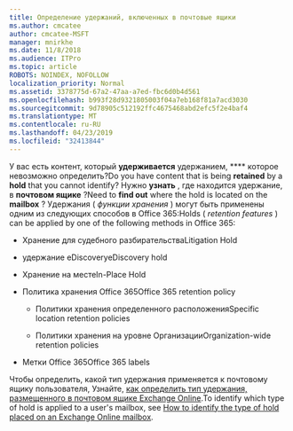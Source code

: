 ```yaml
---
title: Определение удержаний, включенных в почтовые ящики
ms.author: cmcatee
author: cmcatee-MSFT
manager: mnirkhe
ms.date: 11/8/2018
ms.audience: ITPro
ms.topic: article
ROBOTS: NOINDEX, NOFOLLOW
localization_priority: Normal
ms.assetid: 3378775d-67a2-47aa-a7ed-fbc6d0b4d561
ms.openlocfilehash: b993f28d9321805003f04a7eb168f81a7acd3030
ms.sourcegitcommit: 9d78905c512192ffc4675468abd2efc5f2e4baf4
ms.translationtype: MT
ms.contentlocale: ru-RU
ms.lasthandoff: 04/23/2019
ms.locfileid: "32413844"
---
```

<span data-ttu-id="b2eff-102">У вас есть контент, который **удерживается** удержанием, \*\*\*\* которое невозможно определить?</span><span class="sxs-lookup"><span data-stu-id="b2eff-102">Do you have content that is being **retained** by a **hold** that you cannot identify?</span></span> <span data-ttu-id="b2eff-103">Нужно **узнать** , где находится удержание, в **почтовом ящике** ?</span><span class="sxs-lookup"><span data-stu-id="b2eff-103">Need to **find out** where the hold is located on the **mailbox** ?</span></span> <span data-ttu-id="b2eff-104">Удержания ( *функции хранения* ) могут быть применены одним из следующих способов в Office 365:</span><span class="sxs-lookup"><span data-stu-id="b2eff-104">Holds (  *retention features*  ) can be applied by one of the following methods in Office 365:</span></span> 
  
- <span data-ttu-id="b2eff-105">Хранение для судебного разбирательства</span><span class="sxs-lookup"><span data-stu-id="b2eff-105">Litigation Hold</span></span> 
    
- <span data-ttu-id="b2eff-106">удержание eDiscovery</span><span class="sxs-lookup"><span data-stu-id="b2eff-106">eDiscovery hold</span></span>
    
- <span data-ttu-id="b2eff-107">Хранение на месте</span><span class="sxs-lookup"><span data-stu-id="b2eff-107">In-Place Hold</span></span>
    
- <span data-ttu-id="b2eff-108">Политика хранения Office 365</span><span class="sxs-lookup"><span data-stu-id="b2eff-108">Office 365 retention policy</span></span> 
    
  - <span data-ttu-id="b2eff-109">Политики хранения определенного расположения</span><span class="sxs-lookup"><span data-stu-id="b2eff-109">Specific location retention policies</span></span>
    
  - <span data-ttu-id="b2eff-110">Политики хранения на уровне Организации</span><span class="sxs-lookup"><span data-stu-id="b2eff-110">Organization-wide retention policies</span></span>
    
- <span data-ttu-id="b2eff-111">Метки Office 365</span><span class="sxs-lookup"><span data-stu-id="b2eff-111">Office 365 labels</span></span>
    
<span data-ttu-id="b2eff-112">Чтобы определить, какой тип удержания применяется к почтовому ящику пользователя, Узнайте, [как определить тип удержания, размещенного в почтовом ящике Exchange Online](https://docs.microsoft.com/office365/securitycompliance/identify-a-hold-on-an-exchange-online-mailbox).</span><span class="sxs-lookup"><span data-stu-id="b2eff-112">To identify which type of hold is applied to a user's mailbox, see [How to identify the type of hold placed on an Exchange Online mailbox](https://docs.microsoft.com/office365/securitycompliance/identify-a-hold-on-an-exchange-online-mailbox).</span></span>
  

